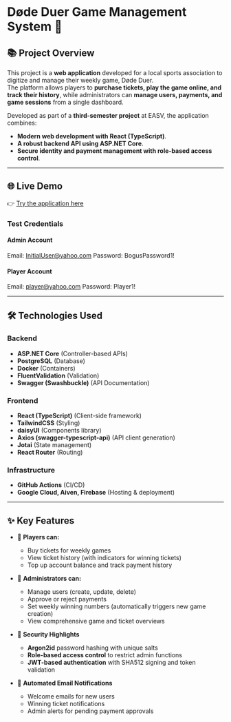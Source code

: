 # Døde Duer Game Management System 🎯

## 📚 Project Overview
This project is a **web application** developed for a local sports association to digitize and manage their weekly game, Døde Duer.  
The platform allows players to **purchase tickets, play the game online, and track their history**, while administrators can **manage users, payments, and game sessions** from a single dashboard.

Developed as part of a **third-semester project** at EASV, the application combines:
- **Modern web development with React (TypeScript)**.
- **A robust backend API using ASP.NET Core**.
- **Secure identity and payment management with role-based access control**.

---

## 🌐 Live Demo
👉 [Try the application here](https://deadpigeon-acfe6.web.app/)

### Test Credentials
#### Admin Account
Email: InitialUser@yahoo.com Password: BogusPassword1!

#### Player Account
Email: player@yahoo.com Password: Player1!

---

## 🛠️ Technologies Used
### Backend
- **ASP.NET Core** (Controller-based APIs)
- **PostgreSQL** (Database)
- **Docker** (Containers)
- **FluentValidation** (Validation)
- **Swagger (Swashbuckle)** (API Documentation)

### Frontend
- **React (TypeScript)** (Client-side framework)
- **TailwindCSS** (Styling)
- **daisyUI** (Components library)
- **Axios (swagger-typescript-api)** (API client generation)
- **Jotai** (State management)
- **React Router** (Routing)

### Infrastructure
- **GitHub Actions** (CI/CD)
- **Google Cloud, Aiven, Firebase** (Hosting & deployment)

---

## ✨ Key Features
- 🔹 **Players can:**
    - Buy tickets for weekly games
    - View ticket history (with indicators for winning tickets)
    - Top up account balance and track payment history

- 🔹 **Administrators can:**
    - Manage users (create, update, delete)
    - Approve or reject payments
    - Set weekly winning numbers (automatically triggers new game creation)
    - View comprehensive game and ticket overviews

- 🔐 **Security Highlights**
    - **Argon2id** password hashing with unique salts
    - **Role-based access control** to restrict admin functions
    - **JWT-based authentication** with SHA512 signing and token validation

- 📧 **Automated Email Notifications**
    - Welcome emails for new users
    - Winning ticket notifications
    - Admin alerts for pending payment approvals
